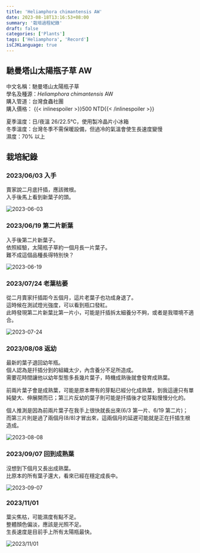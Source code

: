 ```yaml
---
title: 'Heliamphora chimantensis AW'
date: 2023-08-18T13:16:53+08:00
summary: '栽培過程紀錄'
draft: false
categories: ['Plants']
tags: ['Heliamphora', 'Record']
isCJKLanguage: true
---
```


## 馳曼塔山太陽瓶子草 AW

中文名稱：馳曼塔山太陽瓶子草  
學名及種源：*Heliamphora chimantensis* AW  
購入管道：台灣食蟲社團  
購入價格： {{< inlinespoiler >}}500 NTD{{< /inlinespoiler >}}

夏季溫度：日/夜溫 26/22.5℃，使用製冷晶片小冰箱  
冬季溫度：台灣冬季不需保暖設備，但過冷的氣溫會使生長速度變慢  
濕度：70% 以上

## 栽培紀錄

### 2023/06/03 入手

賣家說二月底扦插，應該微根。  
入手後馬上看到新葉子的頭。

![2023-06-03](./images/2023-06-03.jpg '葉片基部可見新葉子的頭')

### 2023/06/19 第二片新葉

入手後第二片新葉子。  
依照經驗，太陽瓶子草約一個月長一片葉子。  
難不成這個品種長得特別快？

![2023-06-19](./images/2023-06-19.jpg '第二片新葉')

### 2023/07/24 老葉枯萎

從二月賣家扦插距今五個月，這片老葉子也功成身退了。  
這時候在測試燈光強度，可以看到瓶口發紅。  
此時發現第二片新葉比第一片小，可能是扦插拆太細養分不夠，或者是我環境不適合。

![2023-07-24](./images/2023-07-24.jpg '瓶口發紅')

### 2023/08/08 返幼

最新的葉子退回幼年瓶。  
個人認為是扦插分到的組織太少，內含養分不足所造成。  
需要花時間讓他以幼年型態多長幾片葉子，時機成熟後就會發育成熟葉。

前兩片葉子會是成熟葉，可能是原本帶有的芽點已經分化成熟葉，到我這邊只有單純變大、伸展開而已；第三片反幼的葉子則可能是扦插後才從芽點慢慢分化的。

個人推測是因為前兩片葉子在我手上很快就長出來(6/3 第一片、6/19 第二片)；  
而第三片則是過了兩個月(8/8)才冒出來，這兩個月的延遲可能就是正在扦插生根造成。

![2023-08-08](./images/2023-08-08.jpg '返幼')

### 2023/09/07 回到成熟葉

沒想到下個月又長出成熟葉。  
比原本的所有葉子還大，看來已經在穩定成長中。

![2023-09-07](./images/2023-09-07.jpg)

### 2023/11/01

葉尖焦枯，可能濕度有點不足。  
整體顏色偏淡，應該是光照不足。  
生長速度是目前手上所有太陽瓶最快。  

![2023/11/01](./images/2023-11-01.jpg)
